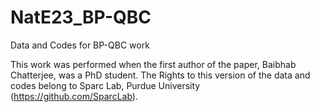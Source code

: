 # NatE23_BP-QBC
Data and Codes for BP-QBC work

This work was performed when the first author of the paper, Baibhab Chatterjee, was a PhD student. The Rights to this version of the data and codes belong to Sparc Lab, Purdue University (https://github.com/SparcLab).
